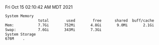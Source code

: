 Fri Oct 15 02:10:42 AM MDT 2021
```bash
System Memory
               total        used        free      shared  buff/cache   available
Mem:           7.7Gi       752Mi       4.8Gi       9.0Mi       2.1Gi       6.6Gi
Swap:          7.6Gi       343Mi       7.3Gi
System Storage
676M	.
```
```bash
